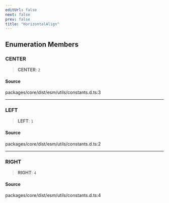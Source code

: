 ```yaml
---
editUrl: false
next: false
prev: false
title: "HorizontalAlign"
---
```


## Enumeration Members

### CENTER

> **CENTER**: `2`

#### Source

packages/core/dist/esm/utils/constants.d.ts:3

***

### LEFT

> **LEFT**: `1`

#### Source

packages/core/dist/esm/utils/constants.d.ts:2

***

### RIGHT

> **RIGHT**: `4`

#### Source

packages/core/dist/esm/utils/constants.d.ts:4
